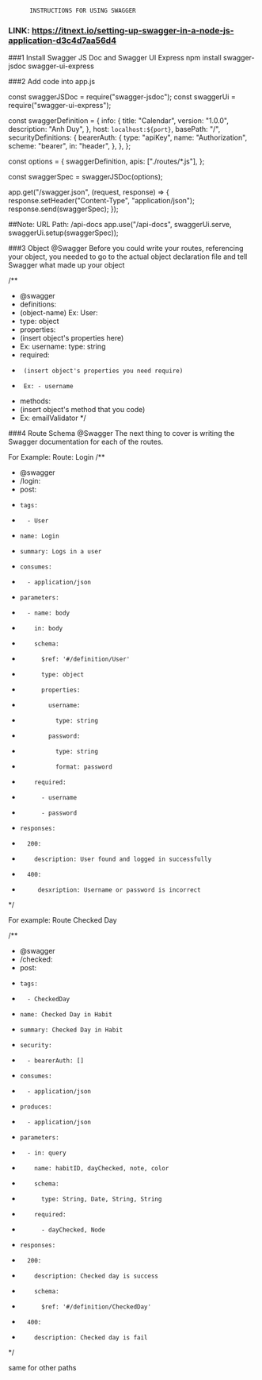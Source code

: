           INSTRUCTIONS FOR USING SWAGGER

### LINK: https://itnext.io/setting-up-swagger-in-a-node-js-application-d3c4d7aa56d4

###1 Install Swagger JS Doc and Swagger UI  Express
  npm install swagger-jsdoc swagger-ui-express

###2 Add code into app.js

  const swaggerJSDoc = require("swagger-jsdoc");
  const swaggerUi = require("swagger-ui-express");

  const swaggerDefinition = {
    info: {
      title: "Calendar",
      version: "1.0.0",
      description: "Anh Duy",
    },
    host: `localhost:${port}`,
    basePath: "/",
    securityDefinitions: {
      bearerAuth: {
        type: "apiKey",
        name: "Authorization",
        scheme: "bearer",
        in: "header",
      },
    },
  };

  const options = {
    swaggerDefinition,
    apis: ["./routes/*.js"],
  };


  const swaggerSpec = swaggerJSDoc(options);

  app.get("/swagger.json", (request, response) => {
    response.setHeader("Content-Type", "application/json");
    response.send(swaggerSpec);
  });

  ##Note: URL Path: /api-docs
  app.use("/api-docs", swaggerUi.serve, swaggerUi.setup(swaggerSpec));

###3  Object @Swagger 
Before you could write your routes, referencing your object, you needed to go to the actual object declaration file and tell Swagger what made up your object

/**
 *  @swagger
 *  definitions:
 *  (object-name) Ex: User:
 *  type: object
 *  properties:
 *    (insert object's properties here)
 *    Ex: username: type: string
 *    required:
 *      (insert object's properties you need require)
 *      Ex: - username
 *  methods:
 *    (insert object's method that you code)
 *    Ex: emailValidator
 */

###4 Route Schema @Swagger
The next thing to cover is writing the Swagger documentation for each of the routes.

For Example: Route: Login
/**
* @swagger
* /login:
*   post:
*     tags:
*       - User
*     name: Login
*     summary: Logs in a user
*     consumes:
*       - application/json
*     parameters:
*       - name: body
*         in: body
*         schema:
*           $ref: '#/definition/User'
*           type: object
*           properties:
*             username:
*               type: string
*             password:
*               type: string
*               format: password
*         required:
*           - username
*           - password
*     responses: 
*       200:
*         description: User found and logged in successfully
*       400:
*          desxription: Username or password is incorrect
*/

For example: Route Checked Day

/**
* @swagger
* /checked:
*   post:
*     tags:
*       - CheckedDay
*     name: Checked Day in Habit
*     summary: Checked Day in Habit
*     security:
*       - bearerAuth: []
*     consumes:
*       - application/json
*     produces:
*       - application/json
*     parameters:
*       - in: query
*         name: habitID, dayChecked, note, color
*         schema:
*           type: String, Date, String, String
*         required:
*           - dayChecked, Node
*     responses:
*       200:
*         description: Checked day is success
*         schema:
*           $ref: '#/definition/CheckedDay'
*       400:
*         description: Checked day is fail
*/

same for other paths